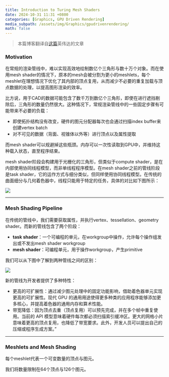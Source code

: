 ```yaml
---
title: Introduction to Turing Mesh Shaders
date: 2024-10-31 11:31 +0800
categories: [Graphics, GPU Driven Rendering]
media_subpath: /assets/img/Graphics/gpudrivenrendering/
math: false
---
```


> 本篇博客翻译自[这篇](https://developer.nvidia.com/blog/introduction-turing-mesh-shaders/)英伟达的文章

### Motivation

在常规的渲染管线中，难以实现高效地绘制数亿个三角形与数十万个对象。而在使用mesh shader的情况下，原本的mesh会被分割为更小的meshlets，每个meshlet在理想情况下优化了其内部的顶点复用，从而减少不必要的重复加载与顶点数据的处理，以提高图形渲染的效率。

比方说，用于CAD的数据可能包含了数千万到数亿个三角形，即使在进行遮挡剔除后，三角形的数量仍然很大。这种情况下，常规渲染管线中的一些固定步骤有可能带来不必要的负载：

- 即使拓扑结构没有改变，硬件的图元分配器每次也会通过扫描index buffer来创建vertex batch
- 对不可见的数据（背面、视锥体以外等）进行顶点以及属性提取

而mesh shader可以规避掉这些瓶颈。内存可以一次性读取到GPU中，并维持这种载入状态，直至程序结束。

mesh shader阶段会构建用于光栅化的三角形，但类似于compute shader，是在内部使用协同线程模型，而非单线程程序模型。在mesh shader之前的管线阶段是task shader，它的运作方式与细分类似，但同样使用协同线程模型。在传统的曲面细分与几何着色器中，线程只能用于特定的任务，具体的对比如下图所示：

![](meshlets_comparison.png)

---

### Mesh Shading Pipeline

在传统的管线中，我们需要获取属性，并执行vertex、tessellation、geometry shader。而新的管线包含了两个阶段：

- **task shader**：一个可编程的单元，在workgroup中操作，允许每个操作组发出或不发出mesh shader workgroup
- **mesh shader**：可编程单元，用于操作workgroup，产生primitive

我们可以从下图中了解到两种管线之间的区别：

![](meshlets_pipeline.png)

新的管线为开发者提供了多种特性：

- 更高的可扩展性：通过减少图元处理中的固定功能影响，借助着色器单元实现更高的可扩展性。现代 GPU 的通用用途使得更多种类的应用程序能够添加更多核心，并提高着色器的通用内存和算术性能。
- 带宽降低：因为顶点去重（顶点复用）可以预先完成，并在多个帧中重复使用。当前的 API 模型意味着硬件每次都必须扫描索引缓冲区。更大的网格小片意味着更高的顶点复用，也降低了带宽要求。此外，开发人员可以提出自己的压缩或程序生成方案。”

---

### Meshlets and Mesh Shading

每个meshlet代表一个可变数量的顶点与图元。

我们将数量限制在64个顶点与126个图元。
